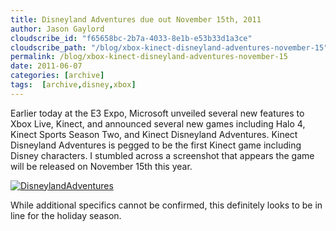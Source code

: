 ```yaml
---
title: Disneyland Adventures due out November 15th, 2011
author: Jason Gaylord
cloudscribe_id: "f65658bc-2b7a-4033-8e1b-e53b33d1a3ce"
cloudscribe_path: "/blog/xbox-kinect-disneyland-adventures-november-15"
permalink: /blog/xbox-kinect-disneyland-adventures-november-15
date: 2011-06-07
categories: [archive]
tags:  [archive,disney,xbox]
---
```


Earlier today at the E3 Expo, Microsoft unveiled several new features to Xbox Live, Kinect, and announced several new games including Halo 4, Kinect Sports Season Two, and Kinect Disneyland Adventures. Kinect Disneyland Adventures is pegged to be the first Kinect game including Disney characters. I stumbled across a screenshot that appears the game will be released on November 15th this year.

[![DisneylandAdventures](https://cdn.jasongaylord.com/images/2011/06/07/DisneylandAdventures_2.png "DisneylandAdventures")](https://cdn.jasongaylord.com/images/2011/06/07/DisneylandAdventures_2.png)

While additional specifics cannot be confirmed, this definitely looks to be in line for the holiday season.